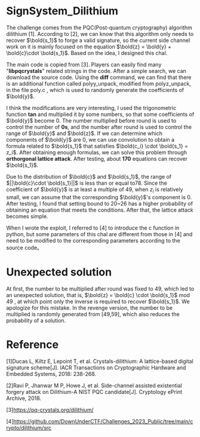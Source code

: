 # SignSystem_Dilithium

The challenge comes from the PQC(Post-quantum cryptography) algorithm dilithium [1]. According to [2], we can know that this algorithm only needs to recover $\bold{s_1}$ to forge a valid signature, so the current side channel work on it is mainly focused on the equation $\bold{z} = \bold{y} + \bold{c}\cdot \bold{s_1}$. Based on the idea, I designed this chal.

The main code is copied from [3]. Players can easily find many "**libpqcrystals**" related strings in the code. After a simple search, we can download the source code. Using the **diff** command, we can find that there is an additional function called polyy_unpack, modified from polyz_unpack, in the file poly.c , which is used to randomly generate the coefficients of $\bold{y}$.

I think the modifications are very interesting, I used the trigonometric function **tan** and multiplied it by some numbers, so that some coefficients of $\bold{y}$ become 0. The number multiplied before round is used to control the number of **0s**, and the number after round is used to control the range of $\bold{y}$ and $\bold{z}$. If we can determine which components of $\bold{y}$ are 0, we can use convolution to obtain a formula related to $\bold{s_1}$ that satisfies $\bold{c_i} \cdot \bold{s_1} = z_i$. After obtaining enough formulas, we can solve this problem through **orthorgonal lattice attack**. After testing, about **170** equations can recover $\bold{s_1}$.

Due to the distribution of $\bold{c}$ and $\bold{s_1}$, the range of $||\bold{c}\cdot \bold{s_1}||$ is less than or equal to78. Since the coefficient of $\bold{y}$ is at least a multiple of 49, when $z_i$ is relatively small, we can assume that the corresponding $\bold{y}$'s component is 0. After testing, I found that setting bound to 20~26 has a higher probability of obtaining an equation that meets the conditions. After that, the lattice attack becomes simple.

When I wrote the exploit, I referred to [4] to introduce the c function in python, but some parameters of this chal are different from those in [4] and need to be modified to the corresponding parameters according to the source code。

# Unexpected solution

At first, the number to be multiplied after round was fixed to 49, which led to an unexpected solution, that is, $\bold{z} = \bold{c} \cdot \bold{s_1}$ mod 49 , at which point only the inverse is required to recover $\bold{s_1}$. We apologize for this mistake. In the revenge version, the number to be multiplied is randomly generated from [49,59], which also reduces the probability of a solution.

# Reference

[1]Ducas L, Kiltz E, Lepoint T, et al. Crystals-dilithium: A lattice-based digital signature scheme[J]. IACR Transactions on Cryptographic Hardware and Embedded Systems, 2018: 238-268.

[2]Ravi P, Jhanwar M P, Howe J, et al. Side-channel assisted existential forgery attack on Dilithium-A NIST PQC candidate[J]. Cryptology ePrint Archive, 2018.

[3]https://pq-crystals.org/dilithium/

[4]https://github.com/DownUnderCTF/Challenges_2023_Public/tree/main/crypto/dilithium/src

